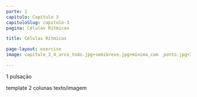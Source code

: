 ```yaml
---
parte: 1
capitulo: Capítulo 3
capituloSlug: capitulo-3
pagina: Células Rítmicas

title: Células Rítmicas

page-layout: exercise
image: capítulo_3_4_arco_todo.jpg+semibreve.jpg+mínima_com _ponto.jpg+3pulsacoes.jpg+4pulsacoes.jpg

---
```

1 pulsação

template 2 colunas texto/imagem
